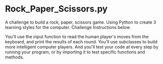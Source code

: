 # Rock_Paper_Scissors.py
A challenge to build a rock, paper, scissors game. Using Python to create 3 learning styles for the computer. Challenge Instructions below. 

You'll use the input function to read the human player's moves from the keyboard, and print the results of each round. You'll use subclasses to build more intelligent computer players. And you'll test your code at every step by running your program, or by importing it to test specific functions and methods.
